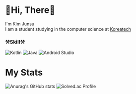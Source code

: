 # **🙌Hi, There🙌** 
I'm Kim Junsu<br>
I am a student studying in the computer science at [Koreatech](https://cse.koreatech.ac.kr/)

### **⚒️Skill⚒️**
![Kotlin](https://img.shields.io/badge/Kotlin-7F52FF.svg?&style=for-the-badge&logo=Kotlin&logoColor=white)
![Java](https://img.shields.io/badge/Java-007396.svg?&style=for-the-badge&logo=Java&logoColor=white)
![Android Studio](https://img.shields.io/badge/Android-3DDC84.svg?&style=for-the-badge&logo=Android%20Studio&logoColor=white)

# **My Stats**
![Anurag's GitHub stats](https://github-readme-stats.vercel.app/api?username=junsu1023&show_icons=true&theme=radical) 
![Solved.ac Profile](http://mazassumnida.wtf/api/v2/generate_badge?boj=junsu1023)
